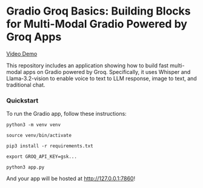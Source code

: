 # Gradio Groq Basics: Building Blocks for Multi-Modal Gradio Powered by Groq Apps

[Video Demo]()

This repository includes an application showing how to build fast multi-modal apps on Gradio powered by Groq. Specifically, it uses Whisper and Llama-3.2-vision to enable voice to text to LLM response, image to text, and traditional chat.

### Quickstart

To run the Gradio app, follow these instructions:

~~~
python3 -m venv venv
~~~

~~~
source venv/bin/activate
~~~

~~~
pip3 install -r requirements.txt
~~~

~~~
export GROQ_API_KEY=gsk...
~~~

~~~
python3 app.py
~~~

And your app will be hosted at http://127.0.0.1:7860!